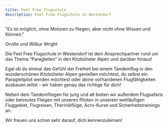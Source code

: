 ```yaml
---
title: Feel Free Flugschule
description: Feel Free Flugschule in Westendorf
---
```


"Es ist möglich, ohne Motoren zu fliegen, aber nicht ohne Wissen und Können."

Orville und Wilbur Wright

Die Feel Free Flugschule in Westendorf ist dein Ansprechpartner rund um das Thema “Paragleiten” in den Kitzbüheler Alpen und darüber hinaus!

Egal ob du einmal das Gefühl der Freiheit bei einem Tandemflug in den wunderschönen Kitzbüheler Alpen genießen möchtest, du selbst ein Paragleitpilot werden möchtest oder deine vorhandenen Flugfähigkeiten ausbauen willst - wir haben genau das richtige für dich!

Neben dem Tandemfliegen für jung und alt bieten wir außerdem Flugsafaris oder betreutes Fliegen mit unseren Piloten in unserem weitläufigen Fluggebiet, Flugreisen, Thermikflüge, Acro-Kurse und Sicherheitstrainings an.

Wir freuen uns schon sehr darauf, dich kennenzulernen! 
